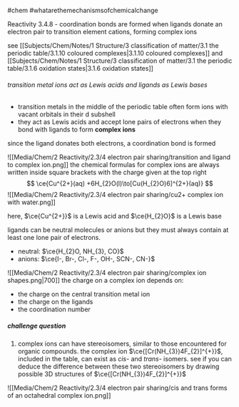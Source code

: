 #chem #whatarethemechanismsofchemicalchange 

Reactivity 3.4.8 - coordination bonds are formed when ligands donate an electron pair to transition element cations, forming complex ions

see [[Subjects/Chem/Notes/1 Structure/3 classification of matter/3.1 the periodic table/3.1.10 coloured complexes|3.1.10 coloured complexes]] and [[Subjects/Chem/Notes/1 Structure/3 classification of matter/3.1 the periodic table/3.1.6 oxidation states|3.1.6 oxidation states]]

###### transition metal ions act as Lewis acids and ligands as Lewis bases
- transition metals in the middle of the periodic table often form ions with vacant orbitals in their $\text{d}$ subshell
- they act as Lewis acids and accept lone pairs of electrons when they bond with ligands to form **complex ions**

since the ligand donates both electrons, a coordination bond is formed

![[Media/Chem/2 Reactivity/2.3/4 electron pair sharing/transition and ligand to complex ion.png]]
the chemical formulas for complex ions are always written inside square brackets with the charge given at the top right
$$
\ce{Cu^{2+}(aq) +6H_{2}O(l)\to[Cu(H_{2}O)6]^{2+}(aq)}
$$
![[Media/Chem/2 Reactivity/2.3/4 electron pair sharing/cu2+ complex ion with water.png]]

here, $\ce{Cu^{2+}}$ is a Lewis acid and $\ce{H_{2}O}$ is a Lewis base

ligands can be neutral molecules or anions but they must always contain at least one lone pair of electrons.
- neutral: $\ce{H_{2}O, NH_{3}, CO}$
- anions: $\ce{I-, Br-, Cl-, F-, OH-, SCN-, CN-}$

![[Media/Chem/2 Reactivity/2.3/4 electron pair sharing/complex ion shapes.png|700]]
the charge on a complex ion depends on:
- the charge on the central transition metal ion
- the charge on the ligands
-  the coordination number

##### challenge question
1. complex ions can have stereoisomers, similar to those encountered for organic compounds. the complex ion $\ce{[Cr(NH_{3})4F_{2}]^{+}}$, included in the table, can exist as *cis-* and *trans-* isomers. see if you can deduce the difference between these two stereoisomers by drawing possible 3D structures of $\ce{[Cr(NH_{3})4F_{2}]^{+}}$

![[Media/Chem/2 Reactivity/2.3/4 electron pair sharing/cis and trans forms of an octahedral complex ion.png]]